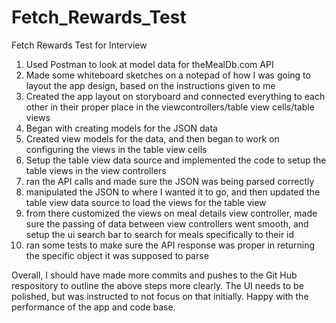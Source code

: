 # Fetch_Rewards_Test
Fetch Rewards Test for Interview


1. Used Postman to look at model data for theMealDb.com API
2. Made some whiteboard sketches on a notepad of how I was going to layout the app design, based on the instructions given to me
3. Created the app layout on storyboard and connected everything to each other in their proper place in the viewcontrollers/table view cells/table views
4. Began with creating models for the JSON data
5. Created view models for the data, and then began to work on configuring the views in the table view cells 
6. Setup the table view data source and implemented the code to setup the table views in the view controllers
7. ran the API calls and made sure the JSON was being parsed correctly
8. manipulated the JSON to where I wanted it to go, and then updated the table view data source to load the views for the table view
9. from there customized the views on meal details view controller, made sure the passing of data between view controllers went smooth, and setup the ui search bar to search for meals specifically to their id
10. ran some tests to make sure the API response was proper in returning the specific object it was supposed to parse

Overall, I should have made more commits and pushes to the Git Hub respository to outline the above steps more clearly. The UI needs to be polished, but was instructed to not focus on that initially. Happy with the performance of the app and code base.
